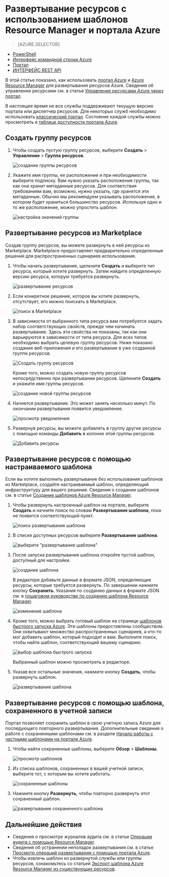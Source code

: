 <properties 
	pageTitle="Развертывание ресурсов Azure с помощью портала Azure | Microsoft Azure" 
	description="Узнайте, как использовать портал Azure для развертывания ресурсов и управления ими." 
	services="azure-resource-manager,azure-portal" 
	documentationCenter="" 
	authors="tfitzmac" 
	manager="timlt" 
	editor="tysonn"/>

<tags 
	ms.service="azure-resource-manager" 
	ms.workload="multiple" 
	ms.tgt_pltfrm="na" 
	ms.devlang="na" 
	ms.topic="article" 
	ms.date="09/15/2016" 
	ms.author="tomfitz"/>

# Развертывание ресурсов с использованием шаблонов Resource Manager и портала Azure

> [AZURE.SELECTOR]
- [PowerShell](resource-group-template-deploy.md)
- [Интерфейс командной строки Azure](resource-group-template-deploy-cli.md)
- [Портал](resource-group-template-deploy-portal.md)
- [ИНТЕРФЕЙС REST API](resource-group-template-deploy-rest.md)

В этой статье показано, как использовать [портал Azure](https://portal.azure.com) и [Azure Resource Manager](resource-group-overview.md) для развертывания ресурсов Azure. Сведения об управлении ресурсами см. в статье [Управление ресурсами Azure через портал](./azure-portal/resource-group-portal.md).

В настоящее время не все службы поддерживают текущую версию портала или диспетчер ресурсов. Для некоторых служб необходимо использовать [классический портал](https://manage.windowsazure.com). Состояние каждой службы можно просмотреть в [таблице доступности портала Azure](https://azure.microsoft.com/features/azure-portal/availability/).

## Создать группу ресурсов

1. Чтобы создать пустую группу ресурсов, выберите **Создать** > **Управление** > **Группа ресурсов**.

    ![создание группы ресурсов](./media/resource-group-template-deploy-portal/create-empty-group.png)

2. Укажите имя группы, ее расположение и при необходимости выберите подписку. Вам нужно указать расположение группы, так как она хранит метаданные ресурсов. Для соответствия требованиям вам, возможно, нужно указать, где хранятся эти метаданные. Обычно мы рекомендуем указывать расположение, в котором будет храниться большинство ресурсов. Используя одно и то же расположение, можно упростить шаблон.

    ![настройка значений группы](./media/resource-group-template-deploy-portal/set-group-properties.png)

## Развертывание ресурсов из Marketplace

Создав группу ресурсов, вы можете развернуть в ней ресурсы из Marketplace. Marketplace предоставляет предварительно определенные решения для распространенных сценариев использования.

1. Чтобы начать развертывание, щелкните **Создать** и выберите тип ресурса, который хотите развернуть. Затем найдите определенную версию ресурса, которую требуется развернуть.

    ![развертывание ресурсов](./media/resource-group-template-deploy-portal/deploy-resource.png)

2. Если конкретное решение, которое вы хотите развернуть, отсутствует, его можно поискать в Marketplace.

    ![поиск в Marketplace](./media/resource-group-template-deploy-portal/search-resource.png)

3. В зависимости от выбранного типа ресурса вам потребуется задать набор соответствующих свойств, прежде чем начинать развертывание. Здесь эти свойства не показаны, так как они варьируются в зависимости от типа ресурса. Для всех типов необходимо выбрать целевую группу ресурсов. Ниже показано создание веб-приложения и его развертывание в уже созданной группе ресурсов.

    ![Создать группу ресурсов](./media/resource-group-template-deploy-portal/select-existing-group.png)

    Кроме того, можно создать новую группу ресурсов непосредственно при развертывании ресурсов. Щелкните **Создать** и укажите имя группы ресурсов.

    ![создание новой группы ресурсов](./media/resource-group-template-deploy-portal/select-new-group.png)

4. Начнется развертывание. Это может занять несколько минут. По окончании развертывания появится уведомление.

    ![просмотр уведомления](./media/resource-group-template-deploy-portal/view-notification.png)

5. Развернув ресурсы, вы можете добавлять в группу другие ресурсы с помощью команды **Добавить** в колонке этой группы ресурсов.

    ![Добавить ресурсы](./media/resource-group-template-deploy-portal/add-resource.png)

## Развертывание ресурсов с помощью настраиваемого шаблона

Если вы хотите выполнить развертывание без использования шаблонов из Marketplace, создайте настраиваемый шаблон, определяющий инфраструктуру для вашего решения. Сведения о создании шаблонов см. в статье [Создание шаблонов Azure Resource Manager](resource-group-authoring-templates.md).

1. Чтобы развернуть настроенный шаблон на портале, выберите **Создать** и начните поиск по словам **Развертывание шаблона**, пока не появится соответствующий пункт.

    ![поиск развертывания шаблона](./media/resource-group-template-deploy-portal/search-template.png)

2. В списке доступных ресурсов выберите **Развертывание шаблона**.

    ![выберите "развертывание шаблона"](./media/resource-group-template-deploy-portal/select-template.png)

3. После запуска развертывания шаблона откройте пустой шаблон, доступный для настройки.

    ![создание шаблона](./media/resource-group-template-deploy-portal/show-custom-template.png)

    В редакторе добавьте данные в формате JSON, определяющие ресурсы, которые требуется развернуть. По завершении нажмите кнопку **Сохранить**. Указания по созданию данных в формате JSON см. в [пошаговом руководстве по созданию шаблона Resource Manager](resource-manager-template-walkthrough.md).

    ![изменение шаблона](./media/resource-group-template-deploy-portal/edit-template.png)

4. Кроме того, можно выбрать готовый шаблон на странице [шаблонов быстрого запуска Azure](https://azure.microsoft.com/documentation/templates/). Эти шаблоны предоставлены сообществом. Они охватывают множество распространенных сценариев, а кто-то мог добавить шаблон, который подходит и вам. Выполните поиск, чтобы найти шаблон, соответствующий вашему сценарию.

    ![выбор шаблона быстрого запуска](./media/resource-group-template-deploy-portal/select-quickstart-template.png)

    Выбранный шаблон можно просмотреть в редакторе.

5. Указав все остальные значения, нажмите кнопку **Создать**, чтобы развернуть шаблон.

    ![развертывание шаблона](./media/resource-group-template-deploy-portal/create-custom-deploy.png)

## Развертывание ресурсов с помощью шаблона, сохраненного в учетной записи

Портал позволяет сохранить шаблон в свою учетную запись Azure для последующего повторного развертывания. Дополнительные сведения о работе с сохраненными шаблонами см. в разделе [Начало работы с частными шаблонами на портале Azure](./marketplace-consumer/mytemplates-getstarted.md).

1. Чтобы найти сохраненные шаблоны, выберите **Обзор** > **Шаблоны**.

    ![просмотр шаблонов](./media/resource-group-template-deploy-portal/browse-templates.png)

2. Из списка шаблонов, сохраненных в вашей учетной записи, выберите тот, с которым вы хотите работать.

    ![сохраненные шаблоны](./media/resource-group-template-deploy-portal/saved-templates.png)

3. Нажмите кнопку **Развернуть**, чтобы повторно развернуть этот сохраненный шаблон.

    ![развертывание сохраненного шаблона](./media/resource-group-template-deploy-portal/deploy-saved-template.png)

## Дальнейшие действия

- Сведения о просмотре журналов аудита см. в статье [Операции аудита с помощью Resource Manager](resource-group-audit.md).
- Сведения об устранении неполадок развертывания см. в статье [Просмотр операций развертывания с помощью портала Azure](resource-manager-troubleshoot-deployments-portal.md).
- Чтобы извлечь шаблон из развернутой службы или группы ресурсов, ознакомьтесь со статьей [Экспорт шаблона Azure Resource Manager из существующих ресурсов](resource-manager-export-template.md).

<!---HONumber=AcomDC_0921_2016-->